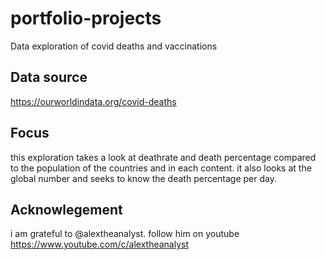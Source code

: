 # portfolio-projects
Data exploration of covid deaths and vaccinations
## Data source
https://ourworldindata.org/covid-deaths
## Focus
this exploration takes a look at deathrate and death percentage compared to the population of the countries and in each content. it also looks at the global number and seeks to know the death percentage per day.
## Acknowlegement
i am grateful to  @alextheanalyst. follow him on youtube https://www.youtube.com/c/alextheanalyst
